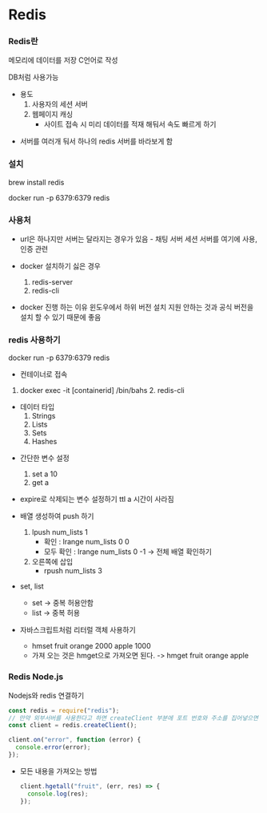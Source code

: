 # Redis

### Redis란

메모리에 데이터를 저장
C언어로 작성

DB처럼 사용가능

- 용도
  1. 사용자의 세션 서버
  2. 웹페이지 캐싱
     - 사이트 접속 시 미리 데이터를 적재 해둬서 속도 빠르게 하기

* 서버를 여러개 둬서 하나의 redis 서버를 바라보게 함

### 설치

brew install redis

docker run -p 6379:6379 redis

### 사용처

- url은 하나지만 서버는 달라지는 경우가 있음 - 채팅 서버
  세션 서버를 여기에 사용, 인증 관련

* docker 설치하기 싫은 경우

  1. redis-server
  1. redis-cli

* docker 진행 하는 이유
  윈도우에서 하위 버전 설치 지원 안하는 것과 공식 버전을 설치 할 수 있기 때문에 좋음

### redis 사용하기

docker run -p 6379:6379 redis

- 컨테이너로 접속

1.  docker exec -it [containerid] /bin/bahs 2. redis-cli

- 데이터 타입
  1. Strings
  1. Lists
  1. Sets
  1. Hashes

* 간단한 변수 설정

  1. set a 10
  1. get a

* expire로 삭제되는 변수 설정하기
  ttl a 시간이 사라짐

* 배열 생성하여 push 하기

  1. lpush num_lists 1
     - 확인 : lrange num_lists 0 0
     - 모두 확인 : lrange num_lists 0 -1 -> 전체 배열 확인하기
  2. 오른쪽에 삽입
     - rpush num_lists 3

* set, list

  - set -> 중복 허용안함
  - list -> 중복 허용

* 자바스크립트처럼 리터럴 객체 사용하기
  - hmset fruit orange 2000 apple 1000
  * 가져 오는 것은 hmget으로 가져오면 된다. -> hmget fruit orange apple

### Redis Node.js

Nodejs와 redis 연결하기

```javascript
const redis = require("redis");
// 만약 외부서버를 사용한다고 하면 createClient 부분에 포트 번호와 주소를 집어넣으면 된다.
const client = redis.createClient();

client.on("error", function (error) {
  console.error(error);
});
```

- 모든 내용을 가져오는 방법
  ```javascript
  client.hgetall("fruit", (err, res) => {
    console.log(res);
  });
  ```
